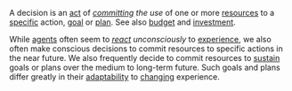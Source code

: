 A decision is an [act](https://github.com/gcassel/Modular-Organization-Terminology/blob/master/terms/action.md) of *[committing](https://github.com/gcassel/Modular-Organization-Terminology/blob/master/terms/commitment.md) the use* of one or more [resources](https://github.com/gcassel/Modular-Organization-Terminology/blob/master/terms/resource.md) to a [specific](https://github.com/gcassel/Modular-Organization-Terminology/blob/master/terms/specific.md) action, [goal](https://github.com/gcassel/Modular-Organization-Terminology/blob/master/terms/goal.md) or [plan](https://github.com/gcassel/Modular-Organization-Terminology/blob/master/terms/plan.md).  See also [budget](https://github.com/gcassel/Modular-Organization-Terminology/blob/master/terms/budget.md) and [investment](https://github.com/gcassel/Modular-Organization-Terminology/blob/master/terms/investment.md).

While [agents](https://github.com/gcassel/Modular-Organization-Terminology/blob/master/terms/agent.md) often seem to *[react](https://github.com/gcassel/Modular-Organization-Terminology/blob/master/terms/reaction.md) unconsciously* to [experience](https://github.com/gcassel/Modular-Organization-Terminology/blob/master/terms/experience.md), we also often make conscious decisions to commit resources to specific actions in the near future.  We also frequently decide to commit resources to [sustain](https://github.com/gcassel/Modular-Organization-Terminology/blob/master/terms/sustain.md) goals or plans over the medium to long-term future.  Such goals and plans differ greatly in their [adaptability](https://github.com/gcassel/Modular-Organization-Terminology/blob/master/terms/adapt.md) to [changing](https://github.com/gcassel/Modular-Organization-Terminology/blob/master/terms/change.md) experience.
